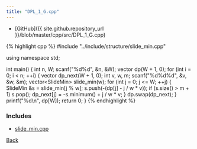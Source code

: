```yaml
---
title: "DPL_1_G.cpp"
---
```


- [GitHub]({{ site.github.repository_url }}/blob/master/cpp/src/DPL_1_G.cpp)

{% highlight cpp %}
#include "../include/structure/slide_min.cpp"

using namespace std;

int main() {
  int n, W;
  scanf("%d%d", &n, &W);
  vector<int> dp(W + 1, 0);
  for (int i = 0; i < n; ++i) {
    vector<int> dp_next(W + 1, 0);
    int v, w, m;
    scanf("%d%d%d", &v, &w, &m);
    vector<SlideMin<int>> slide_min(w);
    for (int j = 0; j <= W; ++j) {
      SlideMin<int> &s = slide_min[j % w];
      s.push(-(dp[j] - j / w * v));
      if (s.size() > m + 1) s.pop();
      dp_next[j] = -s.minimum() + j / w * v;
    }
    dp.swap(dp_next);
  }
  printf("%d\n", dp[W]);
  return 0;
}
{% endhighlight %}

### Includes

- [slide_min.cpp](../include/structure/slide_min)

[Back](..)
